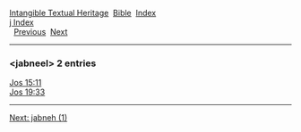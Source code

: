 [Intangible Textual Heritage](../../index)  [Bible](../index) 
[Index](index)   
[j Index](_j_)  
  [Previous](c06027)  [Next](c06029) 

------------------------------------------------------------------------

### &lt;jabneel&gt; 2 entries

[Jos 15:11](../kjv/jos015.htm#011)  
[Jos 19:33](../kjv/jos019.htm#033)  

------------------------------------------------------------------------

[Next: jabneh (1)](c06029)
